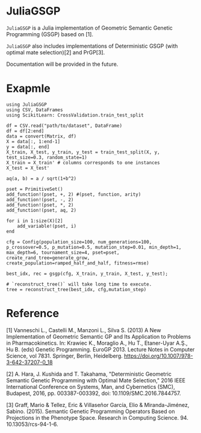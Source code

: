 # JuliaGSGP

`JuliaGSGP` is a Julia implementation of Geometric Semantic Genetic Programming (GSGP) based on [1].

`JuliaGSGP` also includes implementations of Deterministic GSGP (with optimal mate selection)[2] and PrGP[3].

Documentation will be provided in the future.

# Exapmle

```
using JuliaGSGP
using CSV, DataFrames
using ScikitLearn: CrossValidation.train_test_split

df = CSV.read("path/to/dataset", DataFrame)
df = df[2:end]
data = convert(Matrix, df)
X = data[:, 1:end-1]
y = data[:, end]
X_train, X_test, y_train, y_test = train_test_split(X, y, test_size=0.3, random_state=1)
X_train = X_train' # columns corresponds to one instances
X_test = X_test'

aq(a, b) = a / sqrt(1+b^2)

pset = PrimitiveSet()
add_function!(pset, +, 2) #(pset, function, arity)
add_function!(pset, -, 2)
add_function!(pset, *, 2)
add_function!(pset, aq, 2)

for i in 1:size(X)[2]
    add_variable!(pset, i)
end

cfg = Config(population_size=100, num_generations=100, p_crossover=0.5, p_mutation=0.5, mutation_step=0.01, min_depth=1, max_depth=6, tournament_size=4, pset=pset, create_rand_tree=generate_grow, create_population=ramped_half_and_half, fitness=rmse)

best_idx, rec = gsgp(cfg, X_train, y_train, X_test, y_test);

# `reconstruct_tree()` will take long time to execute.
tree = reconstruct_tree(best_idx, cfg,mutation_step)
```

# Reference

[1] Vanneschi L., Castelli M., Manzoni L., Silva S. (2013) A New Implementation of Geometric Semantic GP and Its Application to Problems in Pharmacokinetics. In: Krawiec K., Moraglio A., Hu T., Etaner-Uyar A.Ş., Hu B. (eds) Genetic Programming. EuroGP 2013. Lecture Notes in Computer Science, vol 7831. Springer, Berlin, Heidelberg. https://doi.org/10.1007/978-3-642-37207-0_18

[2] A. Hara, J. Kushida and T. Takahama, "Deterministic Geometric Semantic Genetic Programming with Optimal Mate Selection," 2016 IEEE International Conference on Systems, Man, and Cybernetics (SMC), Budapest, 2016, pp. 003387-003392, doi: 10.1109/SMC.2016.7844757.

[3] Graff, Mario & Tellez, Eric & Villaseñor García, Elio & Miranda-Jiménez, Sabino. (2015). Semantic Genetic Programming Operators Based on Projections in the Phenotype Space. Research in Computing Science. 94. 10.13053/rcs-94-1-6.
